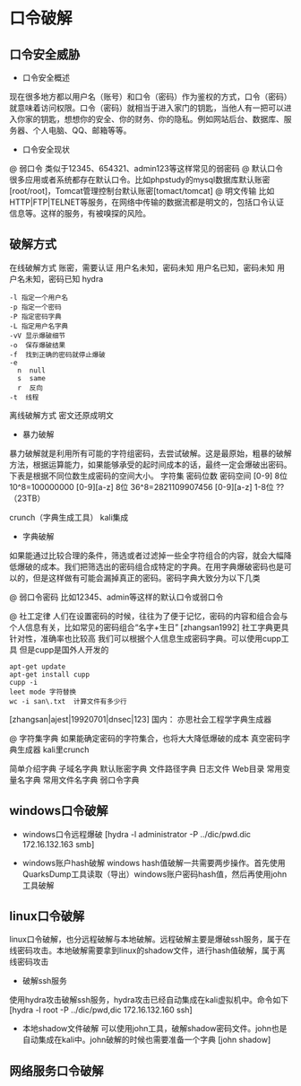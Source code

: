 # 口令破解

## 口令安全威胁

- 口令安全概述

现在很多地方都以用户名（账号）和口令（密码）作为鉴权的方式，口令（密码）就意味着访问权限。口令（密码）就相当于进入家门的钥匙，当他人有一把可以进入你家的钥匙，想想你的安全、你的财务、你的隐私。例如网站后台、数据库、服务器、个人电脑、QQ、邮箱等等。

- 口令安全现状

@ 弱口令
  类似于12345、654321、admin123等这样常见的弱密码
@ 默认口令
  很多应用或者系统都存在默认口令。比如phpstudy的mysql数据库默认账密[root/root]，Tomcat管理控制台默认账密[tomact/tomcat]
@ 明文传输
  比如HTTP|FTP|TELNET等服务，在网络中传输的数据流都是明文的，包括口令认证信息等。这样的服务，有被嗅探的风险。

## 破解方式

  在线破解方式
    账密，需要认证
    用户名未知，密码未知
    用户名已知，密码未知
    用户名未知，密码已知
    hydra
```
-l 指定一个用户名
-p 指定一个密码
-P 指定密码字典
-L 指定用户名字典
-vV 显示爆破细节
-o  保存爆破结果
-f  找到正确的密码就停止爆破
-e 
  n  null
  s  same
  r  反向
-t  线程
```
  离线破解方式
    密文还原成明文

- 暴力破解

暴力破解就是利用所有可能的字符组密码，去尝试破解。这是最原始，粗暴的破解方法，根据运算能力，如果能够承受的起时间成本的话，最终一定会爆破出密码。下表是根据不同位数生成密码的空间大小。
字符集        密码位数         密码空间
[0-9]         8位             10^8=100000000
[0-9][a-z]    8位             36^8=2821109907456
[0-9][a-z]    1-8位           ??（23TB）

crunch（字典生成工具） kali集成

- 字典破解

如果能通过比较合理的条件，筛选或者过滤掉一些全字符组合的内容，就会大幅降低爆破的成本。我们把筛选出的密码组合成特定的字典。在用字典爆破密码也是可以的，但是这样做有可能会漏掉真正的密码。密码字典大致分为以下几类

@ 弱口令密码
比如12345、admin等这样的默认口令或弱口令

@ 社工定律
人们在设置密码的时候，往往为了便于记忆，密码的内容和组合会与个人信息有关，比如常见的密码组合“名字+生日”
 [zhangsan1992]
 社工字典更具针对性，准确率也比较高
 我们可以根据个人信息生成密码字典。可以使用cupp工具
 但是cupp是国外人开发的 
 ```
 apt-get update
 apt-get install cupp
 cupp -i
 leet mode 字符替换
 wc -i san\.txt  计算文件有多少行
 ```
 [zhangsan|ajest|19920701|dnsec|123]
 国内： 亦思社会工程学字典生成器 

@ 字符集字典
如果能确定密码的字符集合，也将大大降低爆破的成本
真空密码字典生成器 kali里crunch

简单介绍字典
  子域名字典
  默认账密字典
  文件路径字典
    日志文件
    Web目录
  常用变量名字典
  常用文件名字典
  弱口令字典

## windows口令破解

- windows口令远程爆破
[hydra -l administrator -P ../dic/pwd.dic 172.16.132.163 smb]

- windows账户hash破解
windows hash值破解一共需要两步操作。首先使用QuarksDump工具读取（导出）windows账户密码hash值，然后再使用john工具破解

## linux口令破解

linux口令破解，也分远程破解与本地破解。远程破解主要是爆破ssh服务，属于在线密码攻击。本地破解需要拿到linux的shadow文件，进行hash值破解，属于离线密码攻击

- 破解ssh服务

使用hydra攻击破解ssh服务，hydra攻击已经自动集成在kali虚拟机中。命令如下
[hydra -l root -P ../dic/pwd,dic 172.16.132.160 ssh]

- 本地shadow文件破解
可以使用john工具，破解shadow密码文件。john也是自动集成在kali中。john破解的时候也需要准备一个字典
[john shadow]

## 网络服务口令破解

